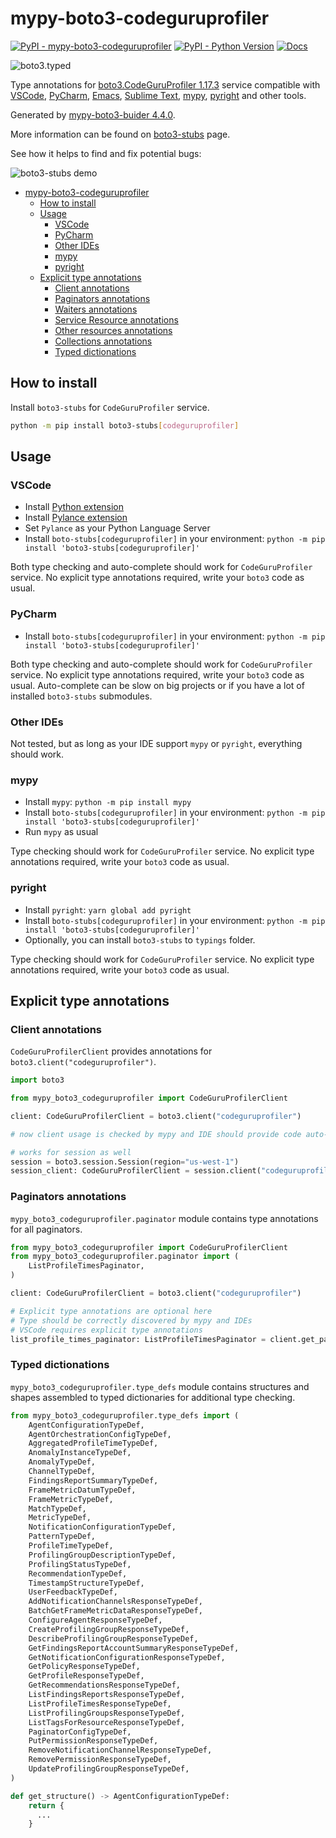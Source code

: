 # mypy-boto3-codeguruprofiler

[![PyPI - mypy-boto3-codeguruprofiler](https://img.shields.io/pypi/v/mypy-boto3-codeguruprofiler.svg?color=blue)](https://pypi.org/project/mypy-boto3-codeguruprofiler)
[![PyPI - Python Version](https://img.shields.io/pypi/pyversions/mypy-boto3-codeguruprofiler.svg?color=blue)](https://pypi.org/project/mypy-boto3-codeguruprofiler)
[![Docs](https://img.shields.io/readthedocs/mypy-boto3-builder.svg?color=blue)](https://mypy-boto3-builder.readthedocs.io/)

![boto3.typed](https://github.com/vemel/mypy_boto3_builder/raw/master/logo.png)

Type annotations for
[boto3.CodeGuruProfiler 1.17.3](https://boto3.amazonaws.com/v1/documentation/api/1.17.3/reference/services/codeguruprofiler.html#CodeGuruProfiler) service
compatible with
[VSCode](https://code.visualstudio.com/),
[PyCharm](https://www.jetbrains.com/pycharm/),
[Emacs](https://www.gnu.org/software/emacs/),
[Sublime Text](https://www.sublimetext.com/),
[mypy](https://github.com/python/mypy),
[pyright](https://github.com/microsoft/pyright)
and other tools.

Generated by [mypy-boto3-buider 4.4.0](https://github.com/vemel/mypy_boto3_builder).

More information can be found on [boto3-stubs](https://pypi.org/project/boto3-stubs/) page.

See how it helps to find and fix potential bugs:

![boto3-stubs demo](https://github.com/vemel/mypy_boto3_builder/raw/master/demo.gif)

- [mypy-boto3-codeguruprofiler](#mypy-boto3-codeguruprofiler)
  - [How to install](#how-to-install)
  - [Usage](#usage)
    - [VSCode](#vscode)
    - [PyCharm](#pycharm)
    - [Other IDEs](#other-ides)
    - [mypy](#mypy)
    - [pyright](#pyright)
  - [Explicit type annotations](#explicit-type-annotations)
    - [Client annotations](#client-annotations)
    - [Paginators annotations](#paginators-annotations)
    - [Waiters annotations](#waiters-annotations)
    - [Service Resource annotations](#service-resource-annotations)
    - [Other resources annotations](#other-resources-annotations)
    - [Collections annotations](#collections-annotations)
    - [Typed dictionations](#typed-dictionations)

## How to install

Install `boto3-stubs` for `CodeGuruProfiler` service.

```bash
python -m pip install boto3-stubs[codeguruprofiler]
```

## Usage

### VSCode

- Install [Python extension](https://marketplace.visualstudio.com/items?itemName=ms-python.python)
- Install [Pylance extension](https://marketplace.visualstudio.com/items?itemName=ms-python.vscode-pylance)
- Set `Pylance` as your Python Language Server
- Install `boto-stubs[codeguruprofiler]` in your environment: `python -m pip install 'boto3-stubs[codeguruprofiler]'`

Both type checking and auto-complete should work for `CodeGuruProfiler` service.
No explicit type annotations required, write your `boto3` code as usual.

### PyCharm

- Install `boto-stubs[codeguruprofiler]` in your environment: `python -m pip install 'boto3-stubs[codeguruprofiler]'`

Both type checking and auto-complete should work for `CodeGuruProfiler` service.
No explicit type annotations required, write your `boto3` code as usual.
Auto-complete can be slow on big projects or if you have a lot of installed `boto3-stubs` submodules.

### Other IDEs

Not tested, but as long as your IDE support `mypy` or `pyright`, everything should work.

### mypy

- Install `mypy`: `python -m pip install mypy`
- Install `boto-stubs[codeguruprofiler]` in your environment: `python -m pip install 'boto3-stubs[codeguruprofiler]'`
- Run `mypy` as usual

Type checking should work for `CodeGuruProfiler` service.
No explicit type annotations required, write your `boto3` code as usual.

### pyright

- Install `pyright`: `yarn global add pyright`
- Install `boto-stubs[codeguruprofiler]` in your environment: `python -m pip install 'boto3-stubs[codeguruprofiler]'`
- Optionally, you can install `boto3-stubs` to `typings` folder.

Type checking should work for `CodeGuruProfiler` service.
No explicit type annotations required, write your `boto3` code as usual.

## Explicit type annotations

### Client annotations

`CodeGuruProfilerClient` provides annotations for `boto3.client("codeguruprofiler")`.

```python
import boto3

from mypy_boto3_codeguruprofiler import CodeGuruProfilerClient

client: CodeGuruProfilerClient = boto3.client("codeguruprofiler")

# now client usage is checked by mypy and IDE should provide code auto-complete

# works for session as well
session = boto3.session.Session(region="us-west-1")
session_client: CodeGuruProfilerClient = session.client("codeguruprofiler")
```

### Paginators annotations

`mypy_boto3_codeguruprofiler.paginator` module contains type annotations for all paginators.

```python
from mypy_boto3_codeguruprofiler import CodeGuruProfilerClient
from mypy_boto3_codeguruprofiler.paginator import (
    ListProfileTimesPaginator,
)

client: CodeGuruProfilerClient = boto3.client("codeguruprofiler")

# Explicit type annotations are optional here
# Type should be correctly discovered by mypy and IDEs
# VSCode requires explicit type annotations
list_profile_times_paginator: ListProfileTimesPaginator = client.get_paginator("list_profile_times")
```







### Typed dictionations

`mypy_boto3_codeguruprofiler.type_defs` module contains structures and shapes assembled
to typed dictionaries for additional type checking.

```python
from mypy_boto3_codeguruprofiler.type_defs import (
    AgentConfigurationTypeDef,
    AgentOrchestrationConfigTypeDef,
    AggregatedProfileTimeTypeDef,
    AnomalyInstanceTypeDef,
    AnomalyTypeDef,
    ChannelTypeDef,
    FindingsReportSummaryTypeDef,
    FrameMetricDatumTypeDef,
    FrameMetricTypeDef,
    MatchTypeDef,
    MetricTypeDef,
    NotificationConfigurationTypeDef,
    PatternTypeDef,
    ProfileTimeTypeDef,
    ProfilingGroupDescriptionTypeDef,
    ProfilingStatusTypeDef,
    RecommendationTypeDef,
    TimestampStructureTypeDef,
    UserFeedbackTypeDef,
    AddNotificationChannelsResponseTypeDef,
    BatchGetFrameMetricDataResponseTypeDef,
    ConfigureAgentResponseTypeDef,
    CreateProfilingGroupResponseTypeDef,
    DescribeProfilingGroupResponseTypeDef,
    GetFindingsReportAccountSummaryResponseTypeDef,
    GetNotificationConfigurationResponseTypeDef,
    GetPolicyResponseTypeDef,
    GetProfileResponseTypeDef,
    GetRecommendationsResponseTypeDef,
    ListFindingsReportsResponseTypeDef,
    ListProfileTimesResponseTypeDef,
    ListProfilingGroupsResponseTypeDef,
    ListTagsForResourceResponseTypeDef,
    PaginatorConfigTypeDef,
    PutPermissionResponseTypeDef,
    RemoveNotificationChannelResponseTypeDef,
    RemovePermissionResponseTypeDef,
    UpdateProfilingGroupResponseTypeDef,
)

def get_structure() -> AgentConfigurationTypeDef:
    return {
      ...
    }
```
